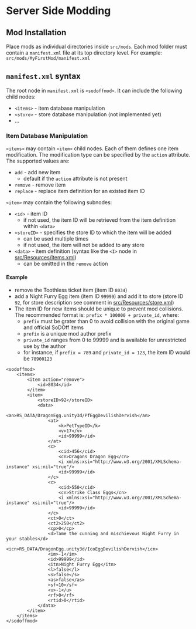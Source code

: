 # Server Side Modding

## Mod Installation

Place mods as individual directories inside `src/mods`.
Each mod folder must contain a `manifest.xml` file at its top directory level.
For example: `src/mods/MyFirstMod/manifest.xml`

## `manifest.xml` syntax

The root node in `manifest.xml` is `<sodoffmod>`. It can include the following child nodes:

* `<items>` - item database manipulation
* `<store>` - store database manipulation (not implemented yet)
* ...

### Item Database Manipulation

`<items>` may contain `<item>` child nodes. Each of them defines one item modification. The modification type can be specified by the `action` attribute. The supported values are:

* `add` - add new item
	* default if the `action` attribute is not present
* `remove` - remove item
* `replace` - replace item definition for an existed item ID

`<item>` may contain the following subnodes:

* `<id>` - item ID
	* if not used, the item ID will be retrieved from the item definition within `<data>`
* `<storeID>` - specifies the store ID to which the item will be added
	* can be used multiple times
	* if not used, the item will not be added to any store
* `<data>` - item definition (syntax like the `<I>` node in [src/Resources/items.xml](../Resources/items.xml))
	* can be omitted in the `remove` action

#### Example

* remove the Toothless ticket item (item ID `8034`)
* add a Night Furry Egg item (item ID `99999`) and add it to store (store ID `92`, for store description see comment in [src/Resources/store.xml](../Resources/store.xml))
* The item ID for new items should be unique to prevent mod collisions. The recommended format is: `prefix * 100000 + private_id`, where:
	* `prefix` must be grater than 0 to avoid collision with the original game and official SoDOff items
	* `prefix` is a unique mod author prefix
	* `private_id` ranges from 0 to 99999 and is available for unrestricted use by the author
	* for instance, if `prefix = 789` and `private_id = 123`, the item ID would be `78900123`

```
<sodoffmod>
	<items>
		<item action="remove">
			<id>8034</id>
		</item>
		<item>
			<storeID>92</storeID>
			<data>
				<an>RS_DATA/DragonEgg.unity3d/PfEggDevilishDervish</an>
				<at>
					<k>PetTypeID</k>
					<v>17</v>
					<id>99999</id>
				</at>
				<c>
					<cid>456</cid>
					<cn>Dragons Dragon Egg</cn>
					<i xmlns:xsi="http://www.w3.org/2001/XMLSchema-instance" xsi:nil="true"/>
					<id>99999</id>
				</c>
				<c>
					<cid>550</cid>
					<cn>Strike Class Eggs</cn>
					<i xmlns:xsi="http://www.w3.org/2001/XMLSchema-instance" xsi:nil="true"/>
					<id>99999</id>
				</c>
				<ct>0</ct>
				<ct2>250</ct2>
				<cp>0</cp>
				<d>Tame the cunning and mischievous Night Furry in your stables</d>
				<icn>RS_DATA/DragonEgg.unity3d/IcoEggDevilishDervish</icn>
				<im>-1</im>
				<id>99999</id>
				<itn>Night Furry Egg</itn>
				<l>false</l>
				<s>false</s>
				<as>false</as>
				<sf>10</sf>
				<u>-1</u>
				<rf>0</rf>
				<rtid>0</rtid>
			</data>
		</item>
	</items>
</sodoffmod>
```
